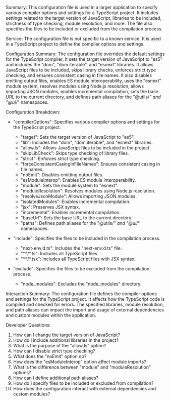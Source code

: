 Summary:
This configuration file is used in a larger application to specify various compiler options and settings for a TypeScript project. It includes settings related to the target version of JavaScript, libraries to be included, strictness of type checking, module resolution, and more. The file also specifies the files to be included or excluded from the compilation process.

Service:
The configuration file is not specific to a known service. It is used in a TypeScript project to define the compiler options and settings.

Configuration Summary:
The configuration file overrides the default settings for the TypeScript compiler. It sets the target version of JavaScript to "es5" and includes the "dom", "dom.iterable", and "esnext" libraries. It allows JavaScript files to be included, skips library checks, enforces strict type checking, and ensures consistent casing in file names. It also disables emitting output files, enables ES module interoperability, uses the "esnext" module system, resolves modules using Node.js resolution, allows importing JSON modules, enables incremental compilation, sets the base URL to the current directory, and defines path aliases for the "@utils/*" and "@ui/*" namespaces.

Configuration Breakdown:
- "compilerOptions": Specifies various compiler options and settings for the TypeScript project.
  - "target": Sets the target version of JavaScript to "es5".
  - "lib": Includes the "dom", "dom.iterable", and "esnext" libraries.
  - "allowJs": Allows JavaScript files to be included in the project.
  - "skipLibCheck": Skips type checking of library files.
  - "strict": Enforces strict type checking.
  - "forceConsistentCasingInFileNames": Ensures consistent casing in file names.
  - "noEmit": Disables emitting output files.
  - "esModuleInterop": Enables ES module interoperability.
  - "module": Sets the module system to "esnext".
  - "moduleResolution": Resolves modules using Node.js resolution.
  - "resolveJsonModule": Allows importing JSON modules.
  - "isolatedModules": Enables incremental compilation.
  - "jsx": Preserves JSX syntax.
  - "incremental": Enables incremental compilation.
  - "baseUrl": Sets the base URL to the current directory.
  - "paths": Defines path aliases for the "@utils/*" and "@ui/*" namespaces.

- "include": Specifies the files to be included in the compilation process.
  - "next-env.d.ts": Includes the "next-env.d.ts" file.
  - "**/*.ts": Includes all TypeScript files.
  - "**/*.tsx": Includes all TypeScript files with JSX syntax.

- "exclude": Specifies the files to be excluded from the compilation process.
  - "node_modules": Excludes the "node_modules" directory.

Interaction Summary:
The configuration file defines the compiler options and settings for the TypeScript project. It affects how the TypeScript code is compiled and checked for errors. The specified libraries, module resolution, and path aliases can impact the import and usage of external dependencies and custom modules within the application.

Developer Questions:
1. How can I change the target version of JavaScript?
2. How do I include additional libraries in the project?
3. What is the purpose of the "allowJs" option?
4. How can I disable strict type checking?
5. What does the "noEmit" option do?
6. How does the "esModuleInterop" option affect module imports?
7. What is the difference between "module" and "moduleResolution" options?
8. How can I define additional path aliases?
9. How do I specify files to be included or excluded from compilation?
10. How does the configuration interact with external dependencies and custom modules?